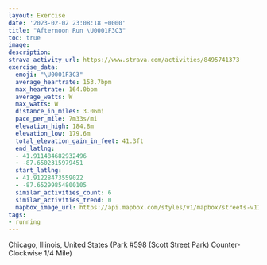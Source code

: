 ```yaml
---
layout: Exercise
date: '2023-02-02 23:08:18 +0000'
title: "Afternoon Run \U0001F3C3"
toc: true
image:
description:
strava_activity_url: https://www.strava.com/activities/8495741373
exercise_data:
  emoji: "\U0001F3C3"
  average_heartrate: 153.7bpm
  max_heartrate: 164.0bpm
  average_watts: W
  max_watts: W
  distance_in_miles: 3.06mi
  pace_per_mile: 7m33s/mi
  elevation_high: 184.8m
  elevation_low: 179.6m
  total_elevation_gain_in_feet: 41.3ft
  end_latlng:
  - 41.911484682932496
  - -87.6502315979451
  start_latlng:
  - 41.91228473559022
  - -87.65299854800105
  similar_activities_count: 6
  similar_activities_trend: 0
  mapbox_image_url: https://api.mapbox.com/styles/v1/mapbox/streets-v11/static/path-5+787af2-1.0(c%7Cx~Fdk~uO%40q%40Ti%40EY%40KDKRe%40r%40aA%5Eu%40%40i%40Lq%40BuANc%40%40eBBCTIHKCuFIkCAiBAiCFkACwABi%40HSf%40e%40LGx%40%40JDDH%40RAfCDlBFTPRPHP%3F~AINKDMFY%40YAyBCi%40Oa%40OQMEQC_%40%40_%40B%5DHOJMXEXJ%60EFRFHPHJ%40bBITKLSDY%40%5BEiCGe%40MUQMWGS%3F_AHQHONELGTFtA%40bB%40RFNNLNDzACXIJGJWD%5B%40YAmAEiAGWKSKISG%5D%3F%7D%40FUHKJMRCNJfEDTDFPNJBdBGXKL%5BF%5DEmDCOISOOGC%5BGcADQBOHOTIVAXF%60B%3F%7C%40Db%40RTRFl%40Er%40ATGJMJ_%40%40SE%7BCAYMYOQSI%5D%3F_AHUHMPKf%40FfB%40vAHXPNPB%7CACPCNSHSDa%40%3FeAEeBEUMWGGU%3F%5DEcAHQJIHKVEXHnDBVFLPLJDr%40G%5E%3F%5CENKFMFY%40QE_DCYKSGIOKWG%7B%40DUFSHOPIXAVJrDFRDHRLJ%40%5CC~%40%3FNGNKLg%40%40i%40CaCAWGYMOWKMCgA%40cBMsABK%40m%40Z%3FLD%60%40BnACNIP%3Fn%40Ah%40FzCBNHTB%5EDrGGj%40%3Ff%40FlA%3F%7C%40),pin-s-s+e5b22e(-87.65123,41.91186),pin-s-f+89ae00(-87.64860999999998,41.91098000000002)/auto/800x800?access_token=pk.eyJ1Ijoiam9zaGJlY2ttYW4iLCJhIjoiY205eWR2aDd1MWZ6djJrbXc4a3M0bWZleiJ9.XiG9OWkNcZk2QzjJbxLB4A
tags:
- running
---
```




Chicago, Illinois, United States (Park #598 (Scott Street Park) Counter-Clockwise 1/4 Mile)
